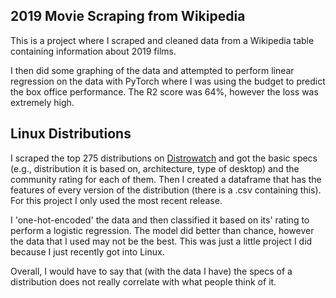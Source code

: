 ## 2019 Movie Scraping from Wikipedia
This is a project where I scraped and cleaned data from a Wikipedia table containing information about 2019 films.  

I then did some graphing of the data and attempted to perform linear regression on the data with PyTorch where I was using the budget to predict the box office performance.  The R2 score was 64%, however the loss was extremely high.

## Linux Distributions
I scraped the top 275 distributions on [Distrowatch](https://distrowatch.com/) and got the basic specs (e.g., distribution it is based on, architecture, type of desktop) and the community rating for each of them. Then I created a dataframe that has the features of every version of the distribution (there is a .csv containing this). For this project I only used the most recent release.

I 'one-hot-encoded' the data and then classified it based on its' rating to perform a logistic regression. The model did better than chance, however the data that I used may not be the best.  This was just a little project I did because I just recently got into Linux. 

Overall, I would have to say that (with the data I have) the specs of a distribution does not really correlate with what people think of it.
